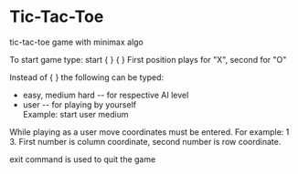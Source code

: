 # Tic-Tac-Toe
tic-tac-toe game with minimax algo

To start game type: start { } { }
First position plays for "X", second for "O"

Instead of { } the following can be typed: 
  * easy, medium hard -- for respective AI level 
  * user -- for playing by yourself   
Example: start user medium

While playing as a user move coordinates must be entered.
For example: 1 3. First number is column coordinate, second number is row coordinate. 

exit command is used to quit the game


  

